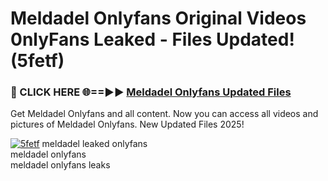 # Meldadel Onlyfans Original Videos 0nlyFans Leaked - Files Updated! (5fetf)

<h3>🔴 CLICK HERE 🌐==►► <a href="https://tinyurl.com/2jnfzry5" rel="nofollow">Meldadel Onlyfans Updated Files</a></h3>

Get Meldadel Onlyfans and all content. Now you can access all videos and pictures of Meldadel Onlyfans. New Updated Files 2025!

[![5fetf](https://i.imgur.com/GyGTBgg.gif)](https://tinyurl.com/2jnfzry5)
meldadel leaked onlyfans<br>
meldadel onlyfans<br>
meldadel onlyfans leaks